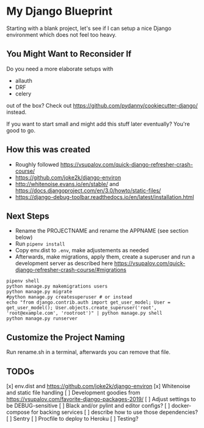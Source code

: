 # My Django Blueprint

Starting with a blank project, let's see if I can setup a nice Django environment which does not feel too heavy.

## You Might Want to Reconsider If

Do you need a more elaborate setups with

* allauth
* DRF
* celery

out of the box? Check out https://github.com/pydanny/cookiecutter-django/ instead.

If you want to start small and might add this stuff later eventually? You're good to go.

## How this was created

* Roughly followed https://vsupalov.com/quick-django-refresher-crash-course/
* https://github.com/joke2k/django-environ
* http://whitenoise.evans.io/en/stable/ and https://docs.djangoproject.com/en/3.0/howto/static-files/
* https://django-debug-toolbar.readthedocs.io/en/latest/installation.html

## Next Steps

* Rename the PROJECTNAME and rename the APPNAME (see section below)
* Run `pipenv install`
* Copy env.dist to `.env`, make adjustements as needed
* Afterwards, make migrations, apply them, create a superuser and run a development server as described here https://vsupalov.com/quick-django-refresher-crash-course/#migrations

```
pipenv shell
python manage.py makemigrations users
python manage.py migrate
#python manage.py createsuperuser # or instead
echo "from django.contrib.auth import get_user_model; User = get_user_model(); User.objects.create_superuser('root', 'root@example.com', 'rootroot')" | python manage.py shell
python manage.py runserver
```

## Customize the Project Naming

Run rename.sh in a terminal, afterwards you can remove that file.

## TODOs

[x] env.dist and https://github.com/joke2k/django-environ
[x] Whitenoise and static file handling
[ ] Development goodies from https://vsupalov.com/favorite-django-packages-2019/
[ ] Adjust settings to be DEBUG-sensitive
[ ] Black and/or pylint and editor configs?
[ ] docker-compose for backing services
[ ] describe how to use those dependencies?
[ ] Sentry
[ ] Procfile to deploy to Heroku
[ ] Testing?
